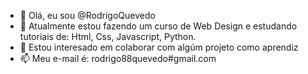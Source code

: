 - 👋 Olá, eu sou @RodrigoQuevedo
- 🌱 Atualmente estou fazendo um curso de Web Design e estudando tutoriais de: Html, Css, Javascript, Python.
- 💞️ Estou interesado em colaborar com algúm projeto como aprendiz
- 📫 Meu e-mail é: rodrigo88quevedo#gmail.com

<!---
RodrigoQuevedo/RodrigoQuevedo is a ✨ special ✨ repository because its `README.md` (this file) appears on your GitHub profile.
You can click the Preview link to take a look at your changes.
--->
